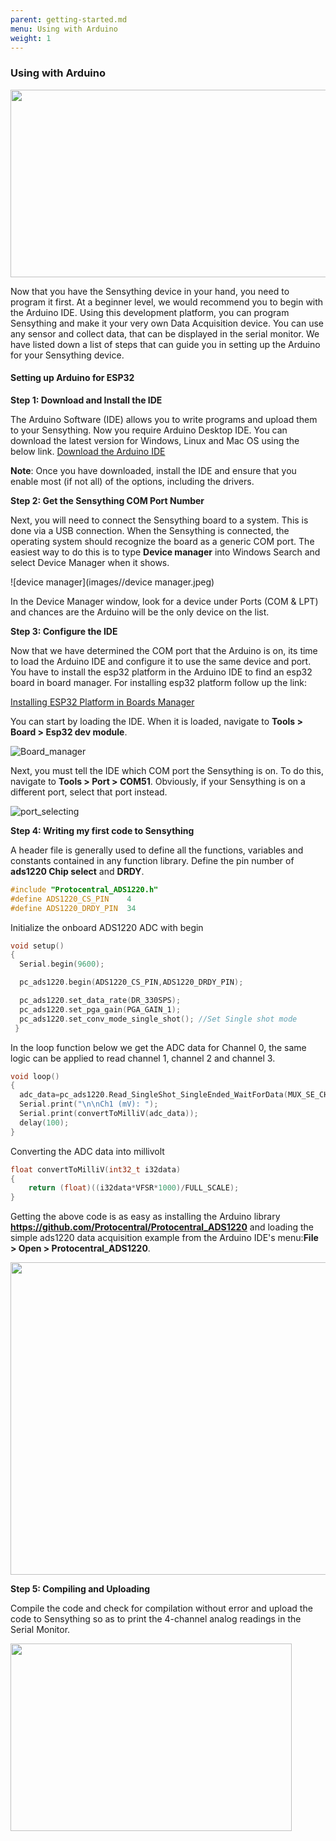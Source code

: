 ```yaml
---
parent: getting-started.md
menu: Using with Arduino
weight: 1
---
```


### Using with Arduino

 <p align="center"> <img width="550" height="300" src="images/Arduino.JPG"> </p> 

Now that you have the Sensything device in your hand, you need to program it first. At a beginner level, we would recommend you to begin with the Arduino IDE. Using this development platform, you can program Sensything and make it your very own Data Acquisition device. You can use any sensor and collect data, that can be displayed in the serial monitor. We have listed down a list of steps that can guide you in setting up the Arduino for your Sensything device. 

#### Setting up Arduino for ESP32

**Step 1: Download and Install the IDE**

The Arduino Software (IDE) allows you to write programs and upload them to your Sensything. Now you require Arduino Desktop IDE. You can download the latest version for Windows, Linux and Mac OS using the below link.
[Download the Arduino IDE](https://www.arduino.cc/en/Main/Software#download)

**Note**: Once you have downloaded, install the IDE and ensure that you enable most (if not all) of the options, including the drivers.

**Step 2: Get the Sensything COM Port Number**

Next, you will need to connect the Sensything board to a system. This is done via a USB connection. When the Sensything is connected, the operating system should recognize the board as a generic COM port. The easiest way to do this is to type **Device manager** into Windows Search and select Device Manager when it shows.

![device manager](images//device manager.jpeg)

In the Device Manager window, look for a device under Ports (COM & LPT) and chances are the Arduino will be the only device on the list.

**Step 3: Configure the IDE**

Now that we have determined the COM port that the Arduino is on, its time to load the Arduino IDE and configure it to use the same device and port. You have to install the esp32 platform in the Arduino IDE to find an esp32 board in board manager. For installing esp32 platform follow up the link:

[Installing ESP32 Platform in Boards Manager](https://github.com/espressif/arduino-esp32/blob/master/docs/arduino-ide/boards_manager.md)

You can start by loading the IDE. When it is loaded, navigate to **Tools > Board > Esp32 dev module**.

![Board_manager](images//Board_manager.png)

Next, you must tell the IDE which COM port the Sensything is on. To do this, navigate to **Tools > Port > COM51**. Obviously, if your Sensything is on a different port, select that port instead.

![port_selecting](images//port_selecting.png)

**Step 4: Writing my first code to Sensything**

A header file is generally used to define all the functions, variables and constants contained in any function library. Define the pin number of **ads1220 Chip select** and **DRDY**.

```c
#include "Protocentral_ADS1220.h"
#define ADS1220_CS_PIN    4
#define ADS1220_DRDY_PIN  34
```
Initialize the onboard ADS1220 ADC with begin
```c
void setup()
{
  Serial.begin(9600);

  pc_ads1220.begin(ADS1220_CS_PIN,ADS1220_DRDY_PIN);

  pc_ads1220.set_data_rate(DR_330SPS);
  pc_ads1220.set_pga_gain(PGA_GAIN_1);
  pc_ads1220.set_conv_mode_single_shot(); //Set Single shot mode
 }
```
In the loop function below we get the ADC data for Channel 0, the same logic can be applied to read channel 1, channel 2 and channel 3.

```c
void loop()
{
  adc_data=pc_ads1220.Read_SingleShot_SingleEnded_WaitForData(MUX_SE_CH0);
  Serial.print("\n\nCh1 (mV): ");
  Serial.print(convertToMilliV(adc_data));
  delay(100);  
}
```  
Converting the ADC data into millivolt
```c
float convertToMilliV(int32_t i32data)
{
    return (float)((i32data*VFSR*1000)/FULL_SCALE);
}
```
Getting the above code is as easy as installing the Arduino library **https://github.com/Protocentral/Protocentral_ADS1220** and loading the simple ads1220 data acquisition example from the Arduino IDE's menu:**File > Open > Protocentral_ADS1220**.


<img src="images/opening_ads1220.png" width="800" height="500" />


**Step 5: Compiling and Uploading**

Compile the code and check for compilation without error and upload the code to Sensything so as to print the 4-channel analog readings in the Serial Monitor.


<img src="images/1220_output.png" width="450" height="300"/>

